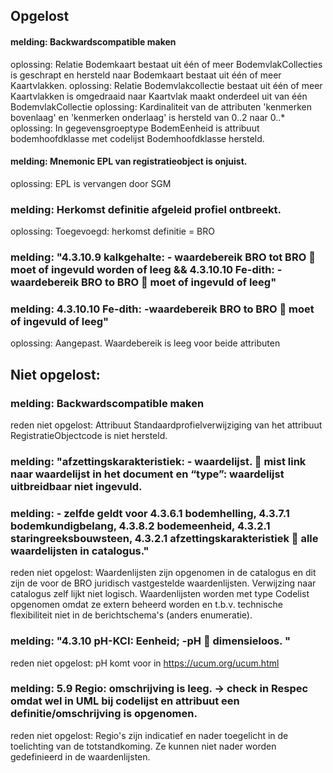 ## Opgelost
#### melding: Backwardscompatible maken	
oplossing: Relatie Bodemkaart bestaat uit één of meer BodemvlakCollecties is geschrapt en hersteld naar Bodemkaart bestaat uit één of meer Kaartvlakken.
oplossing: Relatie Bodemvlakcollectie bestaat uit één of meer Kaartvlakken is omgedraaid naar Kaartvlak maakt onderdeel uit van één BodemvlakCollectie
oplossing: Kardinaliteit van de attributen 'kenmerken bovenlaag' en 'kenmerken onderlaag' is hersteld van 0..2 naar 0..*
oplossing: In gegevensgroeptype BodemEenheid is attribuut bodemhoofdklasse met codelijst Bodemhoofdklasse  hersteld.

#### melding: Mnemonic EPL van registratieobject is onjuist.	
oplossing: EPL is vervangen door SGM

### melding: Herkomst definitie afgeleid profiel ontbreekt.	
oplossing: Toegevoegd: herkomst definitie = BRO

### melding: "4.3.10.9 kalkgehalte: - waardebereik BRO tot BRO  moet of ingevuld worden of leeg && 4.3.10.10 Fe-dith: -waardebereik BRO to BRO  moet of ingevuld of leeg"	
### melding: 4.3.10.10 Fe-dith: -waardebereik BRO to BRO  moet of ingevuld of leeg" 
oplossing: Aangepast. Waardebereik is leeg voor beide attributen
	
## Niet opgelost:
### melding: Backwardscompatible maken	
reden niet opgelost: Attribuut Standaardprofielverwijziging van het attribuut RegistratieObjectcode is niet hersteld.

### melding: "afzettingskarakteristiek: - waardelijst.  mist link naar waardelijst in het document en “type”: waardelijst uitbreidbaar niet ingevuld.
### melding: - zelfde geldt voor 4.3.6.1 bodemhelling, 4.3.7.1 bodemkundigbelang, 4.3.8.2 bodemeenheid, 4.3.2.1 staringreeksbouwsteen, 4.3.2.1 afzettingskarakteristiek  alle waardelijsten in catalogus."	
reden niet opgelost: Waardenlijsten zijn opgenomen in de catalogus en dit zijn de voor de BRO juridisch vastgestelde waardenlijsten. Verwijzing naar catalogus zelf lijkt niet logisch. Waardenlijsten worden met type Codelist opgenomen omdat ze extern beheerd worden en t.b.v. technische flexibiliteit niet in de berichtschema's (anders enumeratie).

### melding: "4.3.10 pH-KCI: Eenheid; -pH  dimensieloos.  "	
reden niet opgelost: pH komt voor in https://ucum.org/ucum.html

### melding: 5.9 Regio: omschrijving is leeg.  -> check in Respec omdat wel in UML bij codelijst en attribuut een definitie/omschrijving is opgenomen. 	
reden niet opgelost: Regio's zijn indicatief en nader toegelicht in de toelichting van de totstandkoming. Ze kunnen niet nader worden gedefinieerd in de waardenlijsten.
